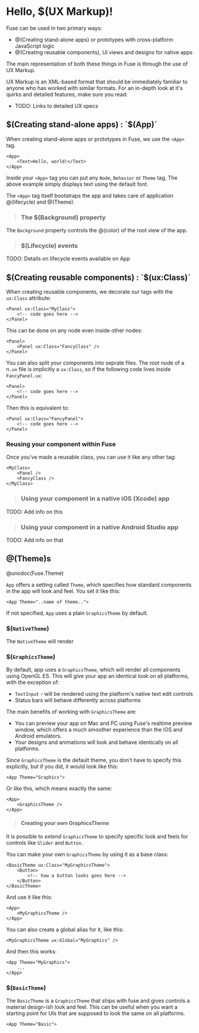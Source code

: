 # Hello, $(UX Markup)!

Fuse can be used in two primary ways:

* @(Creating stand-alone apps) or prototypes with cross-platform JavaScript logic
* @(Creating reusable components), UI views and designs for native apps

The main representation of both these things in Fuse is through the use of UX Markup. 

UX Markup is an XML-based format that should be immediately familiar to anyone who has 
worked with similar formats. For an in-depth look at it's quirks and detailed features, make
sure you read:

* TODO: Links to detailed UX specs


## $(Creating stand-alone apps) : `$(App)`

When creating stand-alone apps or prototypes in Fuse, we use the `<App>` tag. 

	<App>
		<Text>Hello, world!</Text>
	</App>

Inside your `<App>` tag you can put any `Node`, `Behavior` or `Theme` tag. The above example
simply displays text using the default font.

The `<App>` tag itself bootstraps the app and takes care of application @(lifecycle) and @(Theme).

> ### The $(Background) property

The `Background` property controls the @(color) of the root view of the app.

> ### $(Lifecycle) events

TODO: Details on lifecycle events available on App


## $(Creating reusable components) : `$(ux:Class)`

When creating reusable components, we decorate our tags with the `ux:Class`
attribute:

	<Panel ux:Class="MyClass">
		<!-- code goes here -->
	</Panel>

This can be done on any node even inside other nodes:

	<Panel>
		<Panel ux:Class="FancyClass" />
	</Panel>

You can also split your components into seprate files. The root node of a n`.ux` file is implicitly a `ux:Class`, 
so if the following code lives inside `FancyPanel.ux`:

	<Panel>
		<!-- code goes here -->
	</Panel>

Then this is equivalent to:

	<Panel ux:Class="FancyPanel">
		<!-- code goes here -->
	</Panel>

### Reusing your component within Fuse

Once you've made a reusable class, you can use it like any other tag:

	<MyClass>
		<Panel />
		<FancyClass />
	</MyClass>

> ### Using your component in a native iOS (Xcode) app

TODO: Add info on this

> ### Using your component in a native Android Studio app

TODO: Add info on that



## @(Theme)s

@unodoc(Fuse.Theme)

`App` offers a setting called `Theme`, which specifies how standard components in
the app will look and feel. You set it like this:

	<App Theme="..name of theme..">

If not specified, `App` uses a plain `GraphicsTheme` by default.

### $(`NativeTheme`)

The `NativeTheme` will render


### $(`GraphicsTheme`)

By default, app uses a `GraphicsTheme`, which will render all components using
OpenGL ES. This will give your app an identical look on all platforms, with the 
exception of:

* `TextInput` - will be rendered using the platform's native text edit controls
* Status bars will behave differently across platforms

The main benefits of working with `GraphicsTheme` are:

* You can preview your app on Mac and PC using Fuse's realtime preview window,
  which offers a much smoother experience than the iOS and Android emulators.
* Your designs and animations will look and behave identically on all platforms.

Since `GraphicsTheme` is the default theme, you don't have to specify this explicitly,
but if you did, it would look like this:

	<App Theme="Graphics">

Or like this, which means exactly the same:

	<App>
		<GraphicsTheme />
	</App>

> #### Creating your own GraphicsTheme

It is possible to *extend* `GraphicsTheme` to specify specific
look and feels for controls like `Slider` and `Button`.

You can make your own `GraphicsTheme` by using it as a base class:

	<BasicTheme ux:Class="MyGraphicsTheme">
		<Button>
			<!-- how a button looks goes here -->
		</Button>
	</BasicTheme>

And use it like this:

	<App>
		<MyGraphicsTheme />
	</App>

You can also create a global alias for it, like this:

	<MyGraphicsTheme ux:Global="MyGraphics" />

And then this works:

	<App Theme="MyGraphics">
		...
	</App>

### $(`BasicTheme`)

The `BasicTheme` is a `GraphicsTheme` that ships with fuse and gives controls a 
material design-ish look and feel. This can be useful when you want a starting
point for UIs that are supposed to look the same on all platforms.

	<App Theme="Basic">


